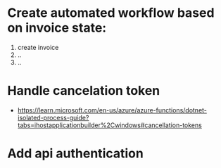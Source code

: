 # Create automated workflow based on invoice state:
1. create invoice
2. ..
3. ..

# Handle cancelation token
- https://learn.microsoft.com/en-us/azure/azure-functions/dotnet-isolated-process-guide?tabs=ihostapplicationbuilder%2Cwindows#cancellation-tokens

# Add api authentication
